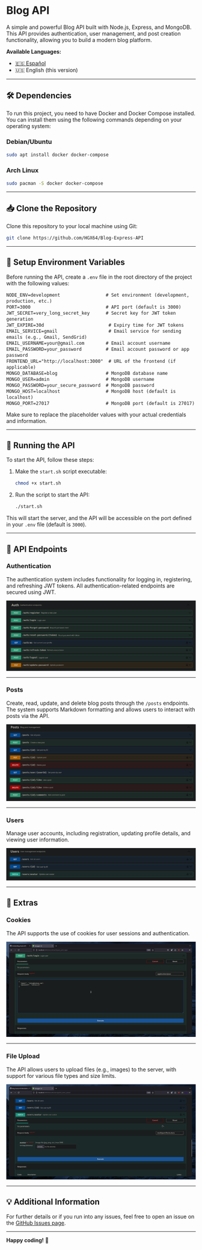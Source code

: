 # Blog API

A simple and powerful Blog API built with Node.js, Express, and MongoDB. This API provides authentication, user management, and post creation functionality, allowing you to build a modern blog platform.

**Available Languages:**
- [🇪🇸 Español](./README.es.md)
- 🇺🇸 English (this version)

---

## 🛠️ Dependencies

To run this project, you need to have Docker and Docker Compose installed. You can install them using the following commands depending on your operating system:

### Debian/Ubuntu

```bash
sudo apt install docker docker-compose
```

### Arch Linux

```bash
sudo pacman -S docker docker-compose
```

---

## 📥 Clone the Repository

Clone this repository to your local machine using Git:

```bash
git clone https://github.com/HGX64/Blog-Express-API
```

---

## 📝 Setup Environment Variables

Before running the API, create a `.env` file in the root directory of the project with the following values:

```env
NODE_ENV=development                 # Set environment (development, production, etc.)
PORT=3000                            # API port (default is 3000)
JWT_SECRET=very_long_secret_key      # Secret key for JWT token generation
JWT_EXPIRE=30d                        # Expiry time for JWT tokens
EMAIL_SERVICE=gmail                   # Email service for sending emails (e.g., Gmail, SendGrid)
EMAIL_USERNAME=your@gmail.com        # Email account username
EMAIL_PASSWORD=your_password         # Email account password or app password
FRONTEND_URL="http://localhost:3000"  # URL of the frontend (if applicable)
MONGO_DATABASE=blog                  # MongoDB database name
MONGO_USER=admin                     # MongoDB username
MONGO_PASSWORD=your_secure_password  # MongoDB password
MONGO_HOST=localhost                 # MongoDB host (default is localhost)
MONGO_PORT=27017                     # MongoDB port (default is 27017)
```

Make sure to replace the placeholder values with your actual credentials and information.

---

## 🚀 Running the API

To start the API, follow these steps:

1. Make the `start.sh` script executable:
    ```bash
    chmod +x start.sh
    ```

2. Run the script to start the API:
    ```bash
    ./start.sh
    ```

This will start the server, and the API will be accessible on the port defined in your `.env` file (default is `3000`).

---

## 📡 API Endpoints

### Authentication

The authentication system includes functionality for logging in, registering, and refreshing JWT tokens. All authentication-related endpoints are secured using JWT.

![Auth API](assets/api_auth_docs.png)

---

### Posts

Create, read, update, and delete blog posts through the `/posts` endpoints. The system supports Markdown formatting and allows users to interact with posts via the API.

![Posts API](assets/api_posts_docs.png)

---

### Users

Manage user accounts, including registration, updating profile details, and viewing user information.

![Users API](assets/api_users_docs.png)

---

## 🍪 Extras

### Cookies

The API supports the use of cookies for user sessions and authentication.

![Cookies GIF](assets/api_cookies.gif)

---

### File Upload

The API allows users to upload files (e.g., images) to the server, with support for various file types and size limits.

![File Upload GIF](assets/api_upload.gif)

---

## 💡 Additional Information

For further details or if you run into any issues, feel free to open an issue on the [GitHub Issues page](https://github.com/HGX64/Blog-Express-API/issues).

---

**Happy coding!** 🚀

